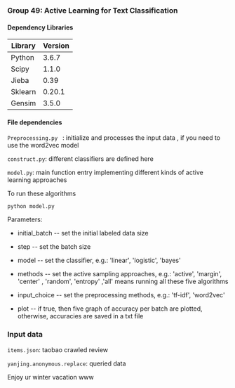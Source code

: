 ### Group 49: Active Learning for Text Classification

#### Dependency Libraries

| Library | Version |
| ------- | ------- |
| Python  | 3.6.7   |
| Scipy   | 1.1.0   |
| Jieba   | 0.39    |
| Sklearn | 0.20.1  |
| Gensim  | 3.5.0   |



#### File dependencies

`Preprocessing.py ` : initialize and processes the input data , if you need to use the word2vec model

`construct.py`: different classifiers are defined here

`model.py`: main function entry implementing different kinds of active learning approaches

To run these algorithms

```
python model.py 
```



Parameters:

- initial_batch  --  set the initial labeled data size

- step		-- set the batch size
- model 	        -- set the classifier, e.g.: 'linear', 'logistic', 'bayes'
- methods        -- set the active sampling approaches, e.g.: 'active', 'margin', 'center' , 'random', 'entropy' ,'all' means running all these five algorithms
-  input_choice -- set the preprocessing methods, e.g.: 'tf-idf', 'word2vec' 
- plot                -- if true, then five graph of accuracy per batch are plotted, otherwise, accuracies are saved in a txt file

### Input data

`items.json`: taobao crawled review

`yanjing.anonymous.replace`: queried data



Enjoy ur winter vacation www





